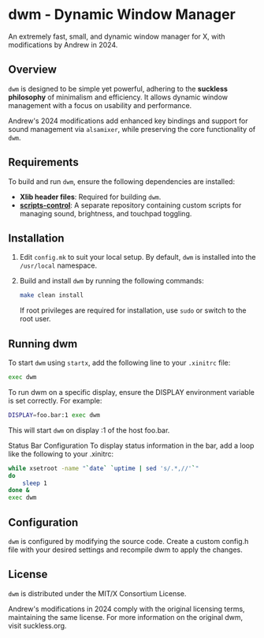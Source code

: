 # dwm - Dynamic Window Manager

An extremely fast, small, and dynamic window manager for X, with modifications by Andrew in 2024.

## Overview

`dwm` is designed to be simple yet powerful, adhering to the **suckless philosophy** of minimalism and efficiency. It allows dynamic window management with a focus on usability and performance.

Andrew's 2024 modifications add enhanced key bindings and support for sound management via `alsamixer`, while preserving the core functionality of `dwm`.

## Requirements

To build and run `dwm`, ensure the following dependencies are installed:

- **Xlib header files**: Required for building `dwm`.
- **[scripts-control](https://github.com/AndrewXZR/scripts-control)**: A separate repository containing custom scripts for managing sound, brightness, and touchpad toggling.

## Installation

1. Edit `config.mk` to suit your local setup. By default, `dwm` is installed into the `/usr/local` namespace.

2. Build and install `dwm` by running the following commands:

    ```bash
    make clean install
    ```

   If root privileges are required for installation, use `sudo` or switch to the root user.

## Running dwm

To start `dwm` using `startx`, add the following line to your `.xinitrc` file:

```bash
exec dwm
```
To run dwm on a specific display, ensure the DISPLAY environment variable is set correctly. For example:

```bash
DISPLAY=foo.bar:1 exec dwm
```
This will start `dwm` on display :1 of the host foo.bar.

Status Bar Configuration
To display status information in the bar, add a loop like the following to your .xinitrc:
```bash
while xsetroot -name "`date` `uptime | sed 's/.*,//'`"
do
    sleep 1
done &
exec dwm
```
## Configuration
`dwm` is configured by modifying the source code. Create a custom config.h file with your desired settings and recompile dwm to apply the changes.

## License
`dwm` is distributed under the MIT/X Consortium License.

Andrew's modifications in 2024 comply with the original licensing terms, maintaining the same license. For more information on the original dwm, visit suckless.org.
